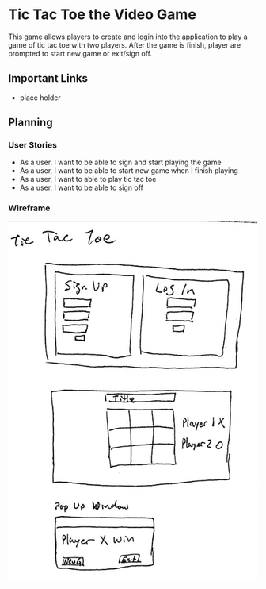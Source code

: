 # Tic Tac Toe the Video Game

This game allows players to create and login into the application to play a game of tic tac toe with two players. After the game is finish, player are prompted to start new game or exit/sign off.

## Important Links
 - place holder

## Planning

### User Stories

- As a user, I want to be able to sign and start playing the game
- As a user, I want to be able to start new game when I finish playing
- As a user, I want to able to play tic tac toe 
- As a user, I want to be able to sign off

### Wireframe

![Tic Tac Toe Wireframe](./images/tic-tac-toe%20wireframe.JPG)